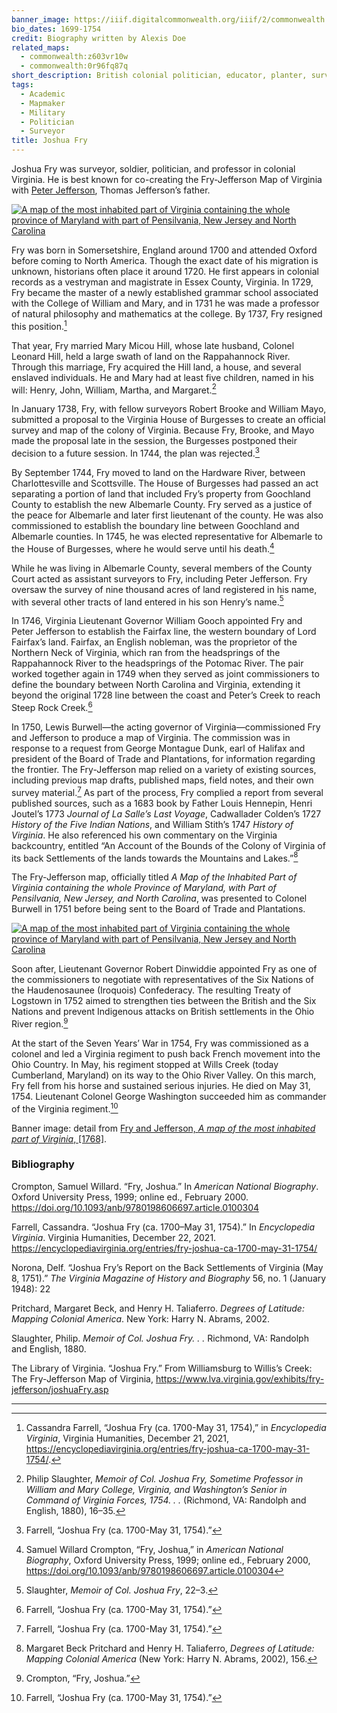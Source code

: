 ```yaml
---
banner_image: https://iiif.digitalcommonwealth.org/iiif/2/commonwealth:q524mt69t/6312,6941,8728,3981/,1200/0/default.jpg
bio_dates: 1699-1754
credit: Biography written by Alexis Doe
related_maps:
  - commonwealth:z603vr10w
  - commonwealth:0r96fq87q
short_description: British colonial politician, educator, planter, surveyor, and cartographer
tags:
  - Academic
  - Mapmaker
  - Military
  - Politician
  - Surveyor
title: Joshua Fry
---
```

Joshua Fry was surveyor, soldier, politician, and professor in colonial Virginia. He is best known for co-creating the Fry-Jefferson Map of Virginia with [Peter Jefferson](/people/peter-jefferson), Thomas Jefferson’s father.

[![A map of the most inhabited part of Virginia containing the whole province of Maryland with part of Pensilvania, New Jersey and North Carolina](https://iiif.digitalcommonwealth.org/iiif/2/commonwealth:0r96fq880/1561,1601,9077,5594/pct:50/0/default.jpg "Detail from the Fry-Jeffrosn map, showcasing part of the Appalchian Mountains")](/maps/commonwealth:0r96fq87q)

Fry was born in Somersetshire, England around 1700 and attended Oxford before coming to North America. Though the exact date of his migration is unknown, historians often place it around 1720. He first appears in colonial records as a vestryman and magistrate in Essex County, Virginia. In 1729, Fry became the master of a newly established grammar school associated with the College of William and Mary, and in 1731 he was made a professor of natural philosophy and mathematics at the college. By 1737, Fry resigned this position.[^1]

That year, Fry married Mary Micou Hill, whose late husband, Colonel Leonard Hill, held a large swath of land on the Rappahannock River. Through this marriage, Fry acquired the Hill land, a house, and several enslaved individuals. He and Mary had at least five children, named in his will: Henry, John, William, Martha, and Margaret.[^2]

In January 1738, Fry, with fellow surveyors Robert Brooke and William Mayo, submitted a proposal to the Virginia House of Burgesses to create an official survey and map of the colony of Virginia. Because Fry, Brooke, and Mayo made the proposal late in the session, the Burgesses postponed their decision to a future session. In 1744, the plan was rejected.[^3]

By September 1744, Fry moved to land on the Hardware River, between Charlottesville and Scottsville. The House of Burgesses had passed an act separating a portion of land that included Fry’s property from Goochland County to establish the new Albemarle County. Fry served as a justice of the peace for Albemarle and later first lieutenant of the county. He was also commissioned to establish the boundary line between Goochland and Albemarle counties. In 1745, he was elected representative for Albemarle to the House of Burgesses, where he would serve until his death.[^4]

While he was living in Albemarle County, several members of the County Court acted as assistant surveyors to Fry, including Peter Jefferson. Fry oversaw the survey of nine thousand acres of land registered in his name, with several other tracts of land entered in his son Henry’s name.[^5]

In 1746, Virginia Lieutenant Governor William Gooch appointed Fry and Peter Jefferson to establish the Fairfax line, the western boundary of Lord Fairfax’s land. Fairfax, an English nobleman, was the proprietor of the Northern Neck of Virginia, which ran from the headsprings of the Rappahannock River to the headsprings of the Potomac River. The pair worked together again in 1749 when they served as joint commissioners to define the boundary between North Carolina and Virginia, extending it beyond the original 1728 line between the coast and Peter’s Creek to reach Steep Rock Creek.[^6]

In 1750, Lewis Burwell—the acting governor of Virginia—commissioned Fry and Jefferson to produce a map of Virginia. The commission was in response to a request from George Montague Dunk, earl of Halifax and president of the Board of Trade and Plantations, for information regarding the frontier. The Fry-Jefferson map relied on a variety of existing sources, including previous map drafts, published maps, field notes, and their own survey material.[^7] As part of the process, Fry complied a report from several published sources, such as a 1683 book by Father Louis Hennepin, Henri Joutel’s 1773 _Journal of La Salle’s Last Voyage_, Cadwallader Colden’s 1727 _History of the Five Indian Nations_, and William Stith’s 1747 _History of Virginia_. He also referenced his own commentary on the Virginia backcountry, entitled “An Account of the Bounds of the Colony of Virginia of its back Settlements of the lands towards the Mountains and Lakes.”[^8]

The Fry-Jefferson map, officially titled _A Map of the Inhabited Part of Virginia containing the whole Province of Maryland, with Part of Pensilvania, New Jersey, and North Carolina_, was presented to Colonel Burwell in 1751 before being sent to the Board of Trade and Plantations.

[![A map of the most inhabited part of Virginia containing the whole province of Maryland with part of Pensilvania, New Jersey and North Carolina](https://iiif.digitalcommonwealth.org/iiif/2/commonwealth:0r96fq919/4607,2951,5935,4058/pct:50/0/default.jpg "Close-up of the cartouche from the Fry-Jefferon map")](/maps/commonwealth:0r96fq87q)

Soon after, Lieutenant Governor Robert Dinwiddie appointed Fry as one of the commissioners to negotiate with representatives of the Six Nations of the Haudenosaunee (Iroquois) Confederacy. The resulting Treaty of Logstown in 1752 aimed to strengthen ties between the British and the Six Nations and prevent Indigenous attacks on British settlements in the Ohio River region.[^9]

At the start of the Seven Years’ War in 1754, Fry was commissioned as a colonel and led a Virginia regiment to push back French movement into the Ohio Country. In May, his regiment stopped at Wills Creek (today Cumberland, Maryland) on its way to the Ohio River Valley. On this march, Fry fell from his horse and sustained serious injuries. He died on May 31, 1754. Lieutenant Colonel George Washington succeeded him as commander of the Virginia regiment.[^10]

Banner image: detail from [Fry and Jefferson, _A map of the most inhabited part of Virginia_, \[1768\]](/maps/commonwealth:q524mt68j).

[^1]: Cassandra Farrell, “Joshua Fry (ca. 1700-May 31, 1754),” in _Encyclopedia Virginia_, Virginia Humanities, December 21, 2021, https://encyclopediavirginia.org/entries/fry-joshua-ca-1700-may-31-1754/.

[^2]: Philip Slaughter, _Memoir of Col. Joshua Fry, Sometime Professor in William and Mary College, Virginia, and Washington’s Senior in Command of Virginia Forces, 1754. . ._ (Richmond, VA: Randolph and English, 1880), 16–35.

[^3]: Farrell, “Joshua Fry (ca. 1700-May 31, 1754).”

[^4]: Samuel Willard Crompton, “Fry, Joshua,” in _American National Biography_, Oxford University Press, 1999; online ed., February 2000, https://doi.org/10.1093/anb/9780198606697.article.0100304
[^5]: Slaughter, _Memoir of Col. Joshua Fry_, 22–3.

[^6]: Farrell, “Joshua Fry (ca. 1700-May 31, 1754).”

[^7]: Farrell, “Joshua Fry (ca. 1700-May 31, 1754).”

[^8]: Margaret Beck Pritchard and Henry H. Taliaferro, _Degrees of Latitude: Mapping Colonial America_ (New York: Harry N. Abrams, 2002), 156.

[^9]: Crompton, “Fry, Joshua.”

[^10]: Farrell, “Joshua Fry (ca. 1700-May 31, 1754).”

### Bibliography

Crompton, Samuel Willard. “Fry, Joshua.” In _American National Biography_. Oxford University Press, 1999; online ed., February 2000. https://doi.org/10.1093/anb/9780198606697.article.0100304

Farrell, Cassandra. “Joshua Fry (ca. 1700–May 31, 1754).” In _Encyclopedia Virginia_. Virginia Humanities, December 22, 2021. https://encyclopediavirginia.org/entries/fry-joshua-ca-1700-may-31-1754/

Norona, Delf. “Joshua Fry’s Report on the Back Settlements of Virginia (May 8, 1751).” _The Virginia Magazine of History and Biography_ 56, no. 1 (January 1948): 22

Pritchard, Margaret Beck, and Henry H. Taliaferro. _Degrees of Latitude: Mapping Colonial America_. New York: Harry N. Abrams, 2002.

Slaughter, Philip. _Memoir of Col. Joshua Fry. . ._ Richmond, VA: Randolph and English, 1880.

The Library of Virginia. “Joshua Fry.” From Williamsburg to Willis’s Creek: The Fry-Jefferson Map of Virginia, https://www.lva.virginia.gov/exhibits/fry-jefferson/joshuaFry.asp

***